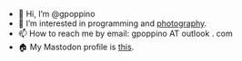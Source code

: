 - 👋 Hi, I’m @gpoppino
- 👀 I’m interested in programming and [photography](https://vsco.co/geropop/gallery).
- 📫 How to reach me by email: gpoppino AT outlook . com
- 🏠 My Mastodon profile is <a rel="me" href="https://techhub.social/@gpoppino">this</a>.

<!---
gpoppino/gpoppino is a ✨ special ✨ repository because its `README.md` (this file) appears on your GitHub profile.
You can click the Preview link to take a look at your changes.
--->
